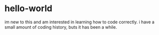 # hello-world

im new to this 
and am interested in learning how to code correctly. i have a small amount of coding history, buts it has been a while.
